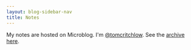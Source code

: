 ```yaml
---
layout: blog-sidebar-nav
title: Notes
---
```


My notes are hosted on Microblog. I'm [@tomcritchlow](https://micro.blog/tomcritchlow). See the [archive here](https://notes.tomcritchlow.com/archive/).

<div id="microblog"></div>

<script note="" src="https://cdn.jsdelivr.net/gh/Blogger-Peer-Review/quotebacks@1/quoteback.js"></script>

<script>

fetch("https://notes.tomcritchlow.com/feed.json")
    .then((response) => {return response.json()})
    .then((data) => {
        for(var i = 0; i <data.items.length; i++){
            var div = document.createElement("div");
            div.innerHTML = `<div>${data.items[i].date_published}</div><div>${data.items[i].content_html}</div>`;
            document.getElementById("microblog").appendChild(div);
        }
        console.log(data);
        

    });

//trigger a domcontentloaded to force Quotebacks JS to work
window.document.dispatchEvent(new Event("DOMContentLoaded", {
    bubbles: true,
    cancelable: true
}));

</script>